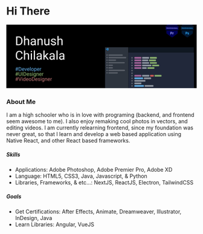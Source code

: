 # Hi There

![Github Overview](https://raw.githubusercontent.com/Ddundee/Ddundee/main/main-overview.svg)

### About Me

I am a high schooler who is in love with programing (backend, and frontend seem awesome to me). I also enjoy remaking cool photos in vectors, and editing videos. I am currently relearning frontend, since my foundation was never great, so that I learn and develop a web based application using Native React, and other React based frameworks. 

##### Skills

- Applications: Adobe Photoshop, Adobe Premier Pro, Adobe XD
- Language: HTML5, CSS3, Java, Javascript, & Python
- Libraries, Frameworks, & etc...: NextJS, ReactJS, Electron, TailwindCSS

##### Goals

- Get Certifications: After Effects, Animate, Dreamweaver, Illustrator, InDesign, Java
- Learn Libraries: Angular, VueJS
